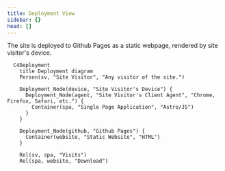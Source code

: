 ```yaml
---
title: Deployment View
sidebar: {}
head: []
---
```


The site is deployed to Github Pages as a static webpage, rendered by site visitor's device.

```mermaid
  C4Deployment
    title Deployment diagram
    Person(sv, "Site Visitor", "Any visitor of the site.")

    Deployment_Node(device, "Site Visitor's Device") {
      Deployment_Node(agent, "Site Visitor's Client Agent", "Chrome, Firefox, Safari, etc.") {
        Container(spa, "Single Page Application", "Astro/JS")
      }
    }

    Deployment_Node(github, "Github Pages") {
      Container(website, "Static Website", "HTML")
    }

    Rel(sv, spa, "Visits")
    Rel(spa, website, "Download")
```
